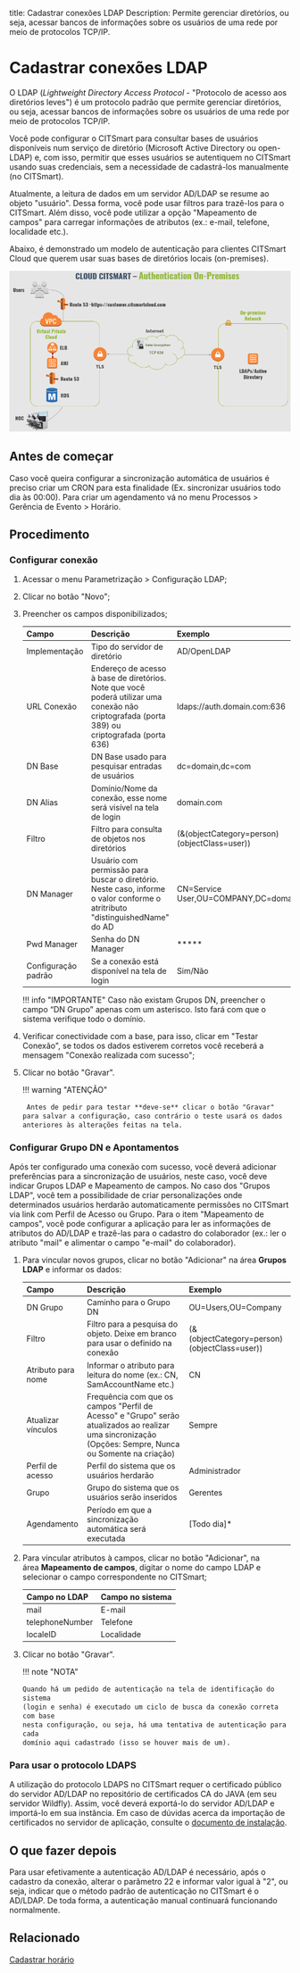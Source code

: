 title: Cadastrar conexões LDAP
Description: Permite gerenciar diretórios, ou seja, acessar bancos de informações sobre os usuários de uma rede por meio de protocolos TCP/IP.

# Cadastrar conexões LDAP

O LDAP (*Lightweight Directory Access Protocol* - "Protocolo de acesso aos
diretórios leves") é um protocolo padrão que permite gerenciar diretórios, ou
seja, acessar bancos de informações sobre os usuários de uma rede por meio de
protocolos TCP/IP.

Você pode configurar o CITSmart para consultar bases de usuários disponíveis num serviço de diretório (Microsoft Active Directory ou open-LDAP) e, com isso, permitir que esses usuários se autentiquem no CITSmart usando suas credenciais, sem a necessidade de cadastrá-los manualmente (no CITSmart).

Atualmente, a leitura de dados em um servidor AD/LDAP se resume ao objeto "usuário". Dessa forma, você pode usar filtros para trazê-los para o CITSmart. Além disso, você pode utilizar a opção "Mapeamento de campos" para carregar informações de atributos (ex.: e-mail, telefone, localidade etc.).

Abaixo, é demonstrado um modelo de autenticação para clientes CITSmart Cloud que querem usar suas bases de diretórios locais (on-premises).

![Autenticação CITSmart LDAP](images/cloud-arch-authentication.png)

## Antes de começar

Caso você queira configurar a sincronização automática de usuários é preciso criar um CRON para esta finalidade (Ex. sincronizar usuários todo dia às 00:00). Para criar um agendamento vá no menu Processos > Gerência de Evento > Horário.

## Procedimento

### Configurar conexão

1.  Acessar o menu Parametrização > Configuração LDAP;
2.  Clicar no botão "Novo";
3.  Preencher os campos disponibilizados;

    | Campo | Descrição | Exemplo |
    |-----|---------|-------|
    | Implementação | Tipo do servidor de diretório | AD/OpenLDAP |
    | URL Conexão | Endereço de acesso à base de diretórios. Note que você poderá utilizar uma conexão não criptografada (porta 389) ou criptografada (porta 636) | ldaps://auth.domain.com:636 |
    | DN Base | DN Base usado para pesquisar entradas de usuários|dc=domain,dc=com |
    | DN Alias | Domínio/Nome da conexão, esse nome será visível na tela de login|domain.com |
    | Filtro | Filtro  para consulta de objetos nos diretórios | (&(objectCategory=person)(objectClass=user)) |
    | DN Manager | Usuário com permissão para buscar o diretório. Neste caso, informe o valor conforme o atritributo "distinguishedName" do AD | CN=Service User,OU=COMPANY,DC=domain,DC=com |
    | Pwd Manager|Senha do DN Manager | ***** |
    | Configuração padrão | Se a conexão está disponível na tela de login | Sim/Não |

    !!! info "IMPORTANTE"
        Caso não existam Grupos DN, preencher o campo “DN Grupo” apenas com um asterisco. Isto fará com que o sistema verifique todo o domínio.

4. Verificar conectividade com a base, para isso, clicar em "Testar Conexão", se todos os dados estiverem corretos você receberá a mensagem "Conexão realizada com sucesso";
5. Clicar no botão "Gravar".

    !!! warning "ATENÇÃO"

        Antes de pedir para testar **deve-se** clicar o botão "Gravar" para salvar a configuração, caso contrário o teste usará os dados anteriores às alterações feitas na tela.

### Configurar Grupo DN e Apontamentos

Após ter configurado uma conexão com sucesso, você deverá adicionar preferências para a sincronização de usuários, neste caso, você deve indicar Grupos LDAP e Mapeamento de campos. No caso dos "Grupos LDAP", você tem a possibilidade de criar personalizações onde determinados usuários herdarão automaticamente permissões no CITSmart via link com Perfil de Acesso ou Grupo. Para o item "Mapeamento de campos", você pode configurar a aplicação para ler as informações de atributos do AD/LDAP e trazê-las para o cadastro do colaborador (ex.: ler o atributo "mail" e alimentar o campo "e-mail" do colaborador).

1.  Para vincular novos grupos, clicar no botão "Adicionar" na área **Grupos LDAP** e informar os dados:

    | Campo | Descrição | Exemplo |
    |-------|-----------|---------|
    | DN Grupo | Caminho para o Grupo DN | OU=Users,OU=Company |
    | Filtro | Filtro para a pesquisa do objeto. Deixe em branco para usar o definido na conexão | (&(objectCategory=person)(objectClass=user)) |
    | Atributo para nome | Informar o atributo para leitura do nome (ex.: CN, SamAccountName etc.)  | CN |
    | Atualizar vínculos | Frequência com que os campos "Perfil de Acesso" e "Grupo" serão atualizados ao realizar uma sincronização (Opções: Sempre, Nunca ou Somente na criação) | Sempre |
    | Perfil de acesso | Perfil do sistema que os usuários herdarão | Administrador |
    | Grupo | Grupo do sistema que os usuários serão inseridos | Gerentes |
    | Agendamento | Período em que a sincronização automática será executada | [Todo dia]* |


2.  Para vincular atributos à campos, clicar no botão "Adicionar", na área **Mapeamento de campos**, digitar o nome do campo LDAP e selecionar o campo correspondente no CITSmart;

    | Campo no LDAP | Campo no sistema |
    |-------|-----------|
    | mail | E-mail |
    | telephoneNumber | Telefone |
    | localeID | Localidade |

3.  Clicar no botão "Gravar".

    !!! note "NOTA"

        Quando há um pedido de autenticação na tela de identificação do sistema
        (login e senha) é executado um ciclo de busca da conexão correta com base
        nesta configuração, ou seja, há uma tentativa de autenticação para cada
        domínio aqui cadastrado (isso se houver mais de um).


### Para usar o protocolo LDAPS

A utilização do protocolo LDAPS no CITSmart requer o certificado público do servidor AD/LDAP no repositório de certificados CA do JAVA (em seu servidor Wildfly). Assim, você deverá exportá-lo do servidor AD/LDAP e importá-lo em sua instância. Em caso de dúvidas acerca da importação de certificados no servidor de aplicação, consulte o [documento de instalação][1].

## O que fazer depois

Para usar efetivamente a autenticação AD/LDAP é necessário, após o cadastro da conexão, alterar o parâmetro 22 e informar valor igual à "2", ou seja, indicar que o método padrão de autenticação no CITSmart é o AD/LDAP. De toda forma, a autenticação manual continuará funcionando normalmente.

## Relacionado

[Cadastrar horário][2]


[1]:/pt-br/citsmart-platform-8/get-started/installation-and-upgrade/perform-installation/install-certificate.html
[2]:/pt-br/citsmart-platform-8/processes/event/configuration/register-time.html
